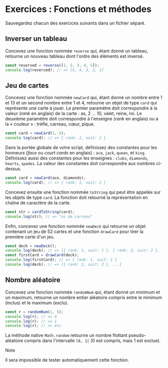 # Exercices : Fonctions et méthodes

Sauvegardez chacun des exercices suivants dans un fichier séparé.

## Inverser un tableau

Concevez une fonction nommée `reverse` qui, étant donné un tableau,
retourne un nouveau tableau dont l'ordre des éléments est inversé.

```ts
const reversed = reverse([1, 2, 3, 4, 5]);
console.log(reversed); // => [5, 4, 3, 2, 1]
```

## Jeu de cartes

Concevez une fonction nommée `newCard` qui, étant donné un nombre entre
1 et 13 et un second nombre entre 1 et 4, retourne un objet de type
`card` qui représente une carte à jouer. Le premier paramètre doit
correspondre à la valeur (*rank* en anglais) de la carte : as, 2 ... 10,
valet, reine, roi. Le deuxième paramètre doit correspondre à l'enseigne
(*rank* en anglais) ou à la « couleur » : trèfle, carreau, cœur, pique.

```ts
const card = newCard(1, 2);
console.log(card); // => { rank: 1, suit: 2 }
```

Dans la portée globale de votre script, définissez des constantes pour
les honneurs (*face* ou *court cards* en anglais) : `ace`, `jack`,
`queen`, et `king`. Définissez aussi des constantes pour les enseignes :
`clubs`, `diamonds`, `hearts`, `spades`. La valeur des constantes doit
correspondre aux nombres ci-dessus.

```ts
const card = newCard(ace, diamonds);
console.log(card); // => { rank: 1, suit: 2 }
```

Concevez ensuite une fonction nommée `toString` qui peut être appelée
sur les objets de type `card`. La fonction doit retourné la
représentation en chaîne de caractère de la carte.

```ts
const str = cardToString(card);
console.log(str); // => "as de carreau"
```

Enfin, concevez une fonction nommée `newDeck` qui retourne un objet
contenant un jeu de 52 cartes et une fonction `drawCard` pour tirer la
première carte d'un jeu.

```ts
const deck = newDeck();
console.log(deck); // => [{ rank: 1, suit: 1 }, { rank: 2, suit: 2 }, ...]
const firstCard = drawCard(deck);
console.log(firstCard); // => { rank: 1, suit: 1 }
console.log(deck); // => [{ rank: 2, suit: 2 }, ...]
```

## Nombre aléatoire

Concevez une fonction nommée `randomNum` qui, étant donné un minimum et
un maximum, retourne un nombre entier aléatoire compris entre le minimum
(inclus) et le maximum (exclu). 

```ts
const r = randomNum(1, 5);
console.log(r); // => 4
console.log(r); // => 1
console.log(r); // => etc.
```

La méthode native `Math.random` retourne un nombre flottant
pseudo-aléatoire compris dans l'intervalle `[0, 1[` (0 est compris, mais
1 est exclue). 

> [!Note]
> Il sera impossible de tester automatiquement cette fonction.


